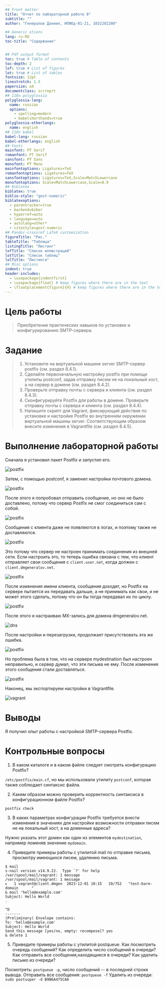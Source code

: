 ```yaml
---
## Front matter
title: "Отчет по лабораторной работе 8"
subtitle: ""
author: "Генералов Даниил, НПИбд-01-21, 1032202280"

## Generic otions
lang: ru-RU
toc-title: "Содержание"


## Pdf output format
toc: true # Table of contents
toc-depth: 2
lof: true # List of figures
lot: true # List of tables
fontsize: 12pt
linestretch: 1.5
papersize: a4
documentclass: scrreprt
## I18n polyglossia
polyglossia-lang:
  name: russian
  options:
	- spelling=modern
	- babelshorthands=true
polyglossia-otherlangs:
  name: english
## I18n babel
babel-lang: russian
babel-otherlangs: english
## Fonts
mainfont: PT Serif
romanfont: PT Serif
sansfont: PT Sans
monofont: PT Mono
mainfontoptions: Ligatures=TeX
romanfontoptions: Ligatures=TeX
sansfontoptions: Ligatures=TeX,Scale=MatchLowercase
monofontoptions: Scale=MatchLowercase,Scale=0.9
## Biblatex
biblatex: true
biblio-style: "gost-numeric"
biblatexoptions:
  - parentracker=true
  - backend=biber
  - hyperref=auto
  - language=auto
  - autolang=other*
  - citestyle=gost-numeric
## Pandoc-crossref LaTeX customization
figureTitle: "Рис."
tableTitle: "Таблица"
listingTitle: "Листинг"
lofTitle: "Список иллюстраций"
lotTitle: "Список таблиц"
lolTitle: "Листинги"
## Misc options
indent: true
header-includes:
  - \usepackage{indentfirst}
  - \usepackage{float} # keep figures where there are in the text
  - \floatplacement{figure}{H} # keep figures where there are in the text
---
```


# Цель работы

> Приобретение практических навыков по установке и конфигурированию SMTP-сервера.

# Задание

> 1. Установите на виртуальной машине server SMTP-сервер postfix (см. раздел 8.4.1).
> 2. Сделайте первоначальную настройку postfix при помощи утилиты postconf, задав отправку писем не на локальный хост, а на сервер в домене (см. раздел 8.4.2).
> 3. Проверьте отправку почты с сервера и клиента (см. раздел 8.4.3).
> 4. Сконфигурируйте Postfix для работы в домене. Проверьте отправку почты с сервера и клиента (см. раздел 8.4.4).
> 5. Напишите скрипт для Vagrant, фиксирующий действия по установке и настройке Postfix во внутреннем окружении виртуальной машины server. Соответствующим образом внесите изменения в Vagrantfile (см. раздел 8.4.5).


# Выполнение лабораторной работы

Сначала я установил пакет Postfix и запустил его.

![postfix](./1.png)

Затем, с помощью postconf, я заменил настройки почтового домена.

![postfix](./2.png)

После этого я попробовал отправить сообщение, но оно не было доставлено, потому что сервер Postfix не смог соединиться сам с собой.

![postfix](./3.png)

Сообщения с клиента даже не появляются в логах, и поэтому также не доставляются.

![postfix](./4.png)

Это потому что сервер не настроен принимать соединения из внешней сети.
Если настроить это, то теперь ошибка связана с тем, что клиент отправляет свои сообщения с `client.user.net`,
когда должен с `client.dmgeneralov.net`.

![postfix](./5.png)


После изменения имени клиента, сообщения доходят,
но Postfix на сервере пытается их передавать дальше, а не принимать как свои,
и не может этого сделать, потому что он бы тогда передавал их по циклу.

![postfix](./6.png)

После этого я настраиваю MX-запись для домена dmgeneralov.net.

![dns](./7.png)

После настройки и перезагрузки, продолжает присутствовать эта же ошибка.

![postfix](./8.png)

Но проблема была в том, что на сервере mydestination был настроен неправильно,
и сервер думал, что эти письма не ему.
После изменения этого сообщения стали доставляться.

![postfix](./9.png)

Наконец, мы экспортируем настройки в Vagrantfile.

![vagrant](./10.png)





# Выводы

Я получил опыт работы с настройкой SMTP-сервера Postfix.

# Контрольные вопросы

1. В каком каталоге и в каком файле следует смотреть конфигурацию Postfix?

`/etc/postfix/main.cf`, но мы использовали утилиту `postconf`, которая также соблюдает синтаксис файла.

2. Каким образом можно проверить корректность синтаксиса в конфигурационном файле Postfix?

`postfix check`

3. В каких параметрах конфигурации Postfix требуется внести изменения в значениях
для настройки возможности отправки писем не на локальный хост, а на доменные
адреса?

Нужно указать этот домен как один из элементов `mydestination`,
например поменяв значение `mydomain`.

4. Приведите примеры работы с утилитой mail по отправке письма, просмотру имеющихся писем, удалению письма.

```
$ mail
s-nail version v14.9.22.  Type `?' for help
/var/spool/mail/vagrant: 1 message
/var/spool/mail/vagrant: 1 message
▸   1 vagrant@client.dmgen  2023-12-01 10:15   19/752   "test-bare-domain      "
& mail 'hello@example.com'
Subject: Hello World
.

^D
-------
(Preliminary) Envelope contains:
To: 'hello@example.com'
Subject: Hello World
Send this message [yes/no, empty: recompose]? yes
& delete 1
```

5. Приведите примеры работы с утилитой postqueue. Как посмотреть очередь сообщений? Как определить число сообщений в очереди? Как отправить все сообщения,находящиеся в очереди? Как удалить письмо из очереди?

Посмотреть: `postqueue -p`, число сообщений -- в последней строке вывода.
Отправить все сообщения: `postqueue -f`
Удалить из очереди: `sudo postsuper -d B9B6A475CA8`